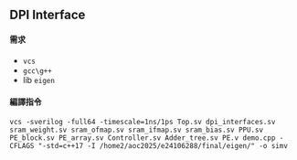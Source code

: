 ## DPI Interface
#### 需求
- `vcs`
- `gcc\g++`
- lib `eigen`

#### 編譯指令
`vcs -sverilog -full64 -timescale=1ns/1ps Top.sv dpi_interfaces.sv sram_weight.sv sram_ofmap.sv sram_ifmap.sv sram_bias.sv PPU.sv PE_block.sv PE_array.sv Controller.sv Adder_tree.sv PE.v demo.cpp -CFLAGS "-std=c++17 -I /home2/aoc2025/e24106288/final/eigen/" -o simv`
